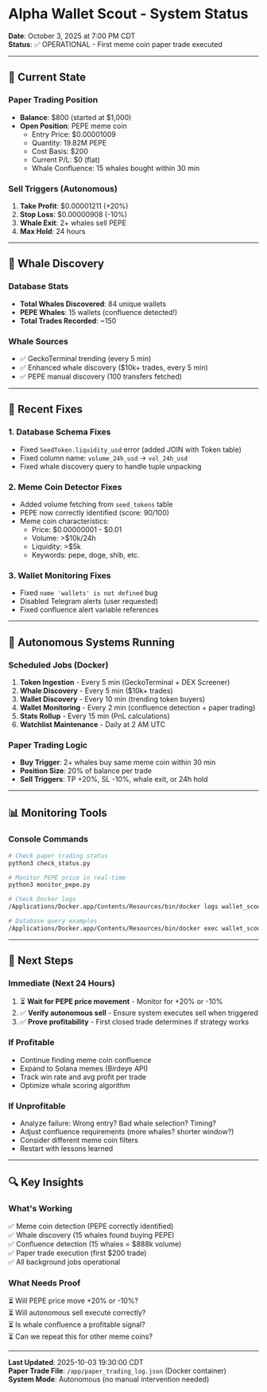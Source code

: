 # Alpha Wallet Scout - System Status

**Date**: October 3, 2025 at 7:00 PM CDT  
**Status**: ✅ OPERATIONAL - First meme coin paper trade executed

---

## 🎯 Current State

### Paper Trading Position
- **Balance**: $800 (started at $1,000)
- **Open Position**: PEPE meme coin
  - Entry Price: $0.00001009
  - Quantity: 19.82M PEPE
  - Cost Basis: $200
  - Current P/L: $0 (flat)
  - Whale Confluence: 15 whales bought within 30 min

### Sell Triggers (Autonomous)
1. **Take Profit**: $0.00001211 (+20%)
2. **Stop Loss**: $0.00000908 (-10%)
3. **Whale Exit**: 2+ whales sell PEPE
4. **Max Hold**: 24 hours

---

## 🐋 Whale Discovery

### Database Stats
- **Total Whales Discovered**: 84 unique wallets
- **PEPE Whales**: 15 wallets (confluence detected!)
- **Total Trades Recorded**: ~150

### Whale Sources
- ✅ GeckoTerminal trending (every 5 min)
- ✅ Enhanced whale discovery ($10k+ trades, every 5 min)
- ✅ PEPE manual discovery (100 transfers fetched)

---

## 🔧 Recent Fixes

### 1. Database Schema Fixes
- Fixed `SeedToken.liquidity_usd` error (added JOIN with Token table)
- Fixed column name: `volume_24h_usd` → `vol_24h_usd`
- Fixed whale discovery query to handle tuple unpacking

### 2. Meme Coin Detector Fixes
- Added volume fetching from `seed_tokens` table
- PEPE now correctly identified (score: 90/100)
- Meme coin characteristics:
  - Price: $0.00000001 - $0.01
  - Volume: >$10k/24h
  - Liquidity: >$5k
  - Keywords: pepe, doge, shib, etc.

### 3. Wallet Monitoring Fixes
- Fixed `name 'wallets' is not defined` bug
- Disabled Telegram alerts (user requested)
- Fixed confluence alert variable references

---

## 🤖 Autonomous Systems Running

### Scheduled Jobs (Docker)
1. **Token Ingestion** - Every 5 min (GeckoTerminal + DEX Screener)
2. **Whale Discovery** - Every 5 min ($10k+ trades)
3. **Wallet Discovery** - Every 10 min (trending token buyers)
4. **Wallet Monitoring** - Every 2 min (confluence detection + paper trading)
5. **Stats Rollup** - Every 15 min (PnL calculations)
6. **Watchlist Maintenance** - Daily at 2 AM UTC

### Paper Trading Logic
- **Buy Trigger**: 2+ whales buy same meme coin within 30 min
- **Position Size**: 20% of balance per trade
- **Sell Triggers**: TP +20%, SL -10%, whale exit, or 24h hold

---

## 📊 Monitoring Tools

### Console Commands
```bash
# Check paper trading status
python3 check_status.py

# Monitor PEPE price in real-time
python3 monitor_pepe.py

# Check Docker logs
/Applications/Docker.app/Contents/Resources/bin/docker logs wallet_scout_worker --tail 100

# Database query examples
/Applications/Docker.app/Contents/Resources/bin/docker exec wallet_scout_db psql -U wallet_scout -d wallet_scout -c "SELECT COUNT(*) FROM trades WHERE token_address = '0x6982508145454ce325ddbe47a25d4ec3d2311933';"
```

---

## 🎲 Next Steps

### Immediate (Next 24 Hours)
1. ⏳ **Wait for PEPE price movement** - Monitor for +20% or -10%
2. ✅ **Verify autonomous sell** - Ensure system executes sell when triggered
3. ✅ **Prove profitability** - First closed trade determines if strategy works

### If Profitable
- Continue finding meme coin confluence
- Expand to Solana memes (Birdeye API)
- Track win rate and avg profit per trade
- Optimize whale scoring algorithm

### If Unprofitable
- Analyze failure: Wrong entry? Bad whale selection? Timing?
- Adjust confluence requirements (more whales? shorter window?)
- Consider different meme coin filters
- Restart with lessons learned

---

## 🔍 Key Insights

### What's Working
✅ Meme coin detection (PEPE correctly identified)  
✅ Whale discovery (15 whales found buying PEPE)  
✅ Confluence detection (15 whales = $888k volume)  
✅ Paper trade execution (first $200 trade)  
✅ All background jobs operational  

### What Needs Proof
⏳ Will PEPE price move +20% or -10%?  
⏳ Will autonomous sell execute correctly?  
⏳ Is whale confluence a profitable signal?  
⏳ Can we repeat this for other meme coins?  

---

**Last Updated**: 2025-10-03 19:30:00 CDT  
**Paper Trade File**: `/app/paper_trading_log.json` (Docker container)  
**System Mode**: Autonomous (no manual intervention needed)
